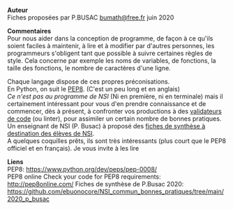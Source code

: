 **Auteur**  
Fiches proposées par P.BUSAC <bumath@free.fr> juin 2020

**Commentaires**  
Pour nous aider dans la conception de programme, de façon à ce qu'ils soient faciles à maintenir, à lire et à modifier par d'autres personnes, les programmeurs s'obligent tant que possible à suivre certaines règles de style.
Cela concerne par exemple les noms de variables, de fonctions, la taille des fonctions, le nombre de caractères d'une ligne.  

Chaque langage dispose de ces propres préconisations.  
En Python, on suit le [PEP8](https://www.python.org/dev/peps/pep-0008/). (C'est un peu long et en anglais)  
*Ce n'est pas au programme de NSI* (Ni en première, ni en terminale) mais il certainement intéressant pour vous d'en prendre connaissance et de commencer, dès à présent, à confronter vos productions à des [validateurs de code](http://pep8online.com/) (ou linter), pour assimiler un certain nombre de bonnes pratiques.
Un enseignant de NSI (P. Busac) à proposé des [fiches de synthèse à destination des élèves de NSI](https://github.com/ebuonocore/NSI_commun_bonnes_pratiques/tree/main/2020_p_busac).  
A quelques coquilles prêts, ils sont très intéressants (plus court que le PEP8 officiel et en français). Je vous invite à les lire

**Liens**  
PEP8: https://www.python.org/dev/peps/pep-0008/  
PEP8 online Check your code for PEP8 requirements: http://pep8online.com/
Fiches de synthèse de P.Busac 2020: https://github.com/ebuonocore/NSI_commun_bonnes_pratiques/tree/main/2020_p_busac

